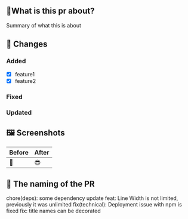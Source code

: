 ## 👀What is this pr about?

Summary of what this is about

## 🚀 Changes

### Added

- [x] feature1
- [x] feature2

### Fixed

### Updated

## 🖼 Screenshots

| Before | After |
| ------ | ----- |
| 🧟     | 😎    |

## 👶 The naming of the PR

chore(deps): some dependency update
feat: Line Width is not limited, previously it was unlimited
fix(technical): Deployment issue with npm is fixed
fix: title names can be decorated
